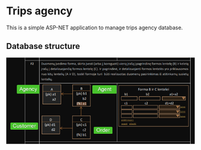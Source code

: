 # Trips agency

This is a simple ASP-NET application to manage trips agency database.

## Database structure

![Drag Racing](\docs\images\db_lab2.png)